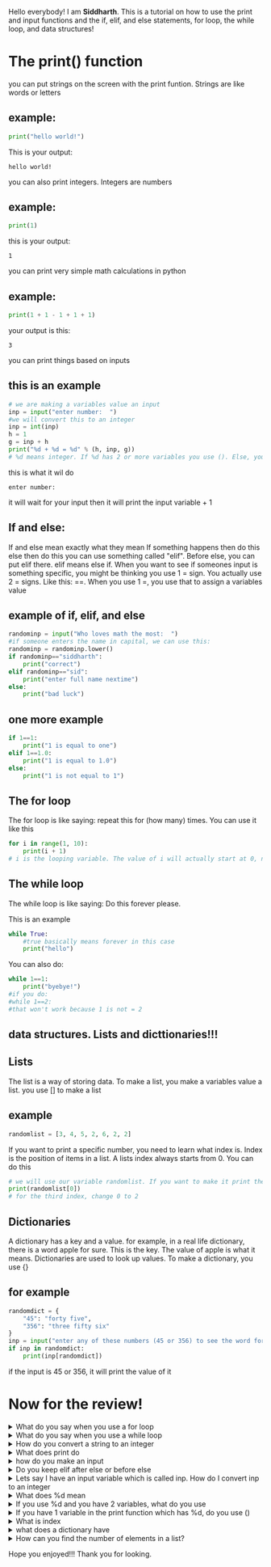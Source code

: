 Hello everybody! I am **Siddharth**. This is a tutorial on how to use the print and input functions and the if, elif, and else statements, for loop, the while loop, and data structures!
# The print() function
you can put strings on the screen with the print funtion. Strings are like words or letters
## example:
```python
print("hello world!")
```
This is your output:
```
hello world!
```
you can also print integers. Integers are numbers
## example:
```python
print(1)
```
this is your output:
```
1
```
you can print very simple math calculations in python
## example:
```python
print(1 + 1 - 1 + 1 + 1)
```
your output is this:
```
3
```
you can print things based on inputs
## this is an example
```python
# we are making a variables value an input
inp = input("enter number:  ")
#we will convert this to an integer
inp = int(inp)
h = 1
g = inp + h
print("%d + %d = %d" % (h, inp, g))
# %d means integer. If %d has 2 or more variables you use (). Else, you don't use them.
```
this is what it wil do
```
enter number:  
```
it will wait for your input
then it will print the input variable + 1
## If and else:
If and else mean exactly what they mean
If something happens then
do this
else then
do this
you can use something called "elif". Before else, you can put elif there. elif means else if.
When you want to see if someones input is something specific, you might be thinking you use 1 = sign.
You actually use 2 = signs. Like this: ==.
When you use 1 =, you use that to assign a variables value
## example of if, elif, and else
```python
randominp = input("Who loves math the most:  ")
#if someone enters the name in capital, we can use this:
randominp = randominp.lower()
if randominp=="siddharth":
    print("correct")
elif randominp=="sid":
    print("enter full name nextime")
else:
    print("bad luck")
```
## one more example
```python
if 1==1:
    print("1 is equal to one")
elif 1==1.0:
    print("1 is equal to 1.0")
else:
    print("1 is not equal to 1")
```
## The for loop
The for loop is like saying: repeat this for (how many) times.
You can use it like this
```python
for i in range(1, 10):
    print(i + 1)
# i is the looping variable. The value of i will actually start at 0, not 1. Then, it will leave out the ten and end at nine. Chech how many times it will repeat it! 0, 1, 2, 3, 4, 5, 6, 7, 8, 9. Count the numbers. If you got ten, you are correct!
```
## The while loop
The while loop is like saying: Do this forever please.

This is an example
```python
while True:
    #true basically means forever in this case
    print("hello")
```
You can also do:
```python
while 1==1:
    print("byebye!")
#if you do:
#while 1==2:
#that won't work because 1 is not = 2
```
## data structures. Lists and dicttionaries!!!
## Lists
The list is a way of storing data. To make a list, you make a variables value a list. you use [] to make a list
## example
```python
randomlist = [3, 4, 5, 2, 6, 2, 2]
```
If you want to print a specific number, you need to learn what index is. Index is the position of items in a list. A lists index always starts from 0. You can do this
```python
# we will use our variable randomlist. If you want to make it print the first number which is 3, you need to do this
print(randomlist[0])
# for the third index, change 0 to 2
```
## Dictionaries
A dictionary has a key and a value. for example, in a real life dictionary, there is a word apple for sure. This is the key. The value of apple is what it means. Dictionaries are used to look up values. To make a dictionary, you use {}
## for example
```python
randomdict = {
    "45": "forty five",
    "356": "three fifty six"
}
inp = input("enter any of these numbers (45 or 356) to see the word form:  ")
if inp in randomdict:
    print(inp[randomdict])
```
if the input is 45 or 356, it will print the value of it


# Now for the review!
<details>
      <summary>
      What do you say when you use a for loop
      </summary>
      Do this (for the number of times)
</details>
<details>
      <summary>
      What do you say when you use a while loop
      </summary>
      Do this forever
</details>
<details>
      <summary>
      How do you convert a string to an integer
      </summary>
      you use the int function
</details>
<details>
      <summary>
      What does print do
      </summary>
      it puts the parameter on the screen
</details>
<details>
      <summary>
      how do you make an input
      </summary>
      you make a variables value an input
</details>
<details>
      <summary>
      Do you keep elif after else or before else
      </summary>
      Before else
</details>
<details>
      <summary>
      Lets say I have an input variable which is  called inp. How do I convert inp to an integer
      </summary>
      inp = int(inp)
</details>
<details>
      <summary>
      What does %d mean
      </summary>
      integer
</details>
<details>
      <summary>
      If you use %d and you have 2 variables, what do you use
      </summary>
      ()
</details>
<details>
      <summary>
      If you have 1 variable in the print function which has %d, do you use ()
      </summary>
      No
</details>
<details>
      <summary>
      What is index
      </summary>
      The position of an item in a list
</details>
<details>
      <summary>
      what does a dictionary have
      </summary>
      A key and a value
</details>

<details>
      <summary>
      How can you find the number of elements in a list?
      </summary>
      Using `len()` function. For ex: `len(l)`
</details>

Hope you enjoyed!!!
Thank you for looking.